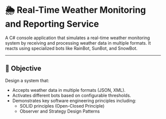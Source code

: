 # 🌦️ Real-Time Weather Monitoring and Reporting Service

A C# console application that simulates a real-time weather monitoring system by receiving and processing weather data in multiple formats. It reacts using specialized bots like RainBot, SunBot, and SnowBot.

---

## 📌 Objective

Design a system that:

- Accepts weather data in multiple formats (JSON, XML).
- Activates different bots based on configurable thresholds.
- Demonstrates key software engineering principles including:
  - SOLID principles (Open-Closed Principle)
  - Observer and Strategy Design Patterns



